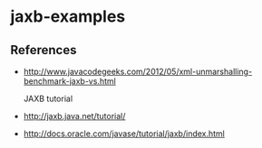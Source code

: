 jaxb-examples
=================

	

References
----------
  * http://www.javacodegeeks.com/2012/05/xml-unmarshalling-benchmark-jaxb-vs.html
		
	JAXB tutorial
  * http://jaxb.java.net/tutorial/
  * http://docs.oracle.com/javase/tutorial/jaxb/index.html
		
		
				
		
		
		